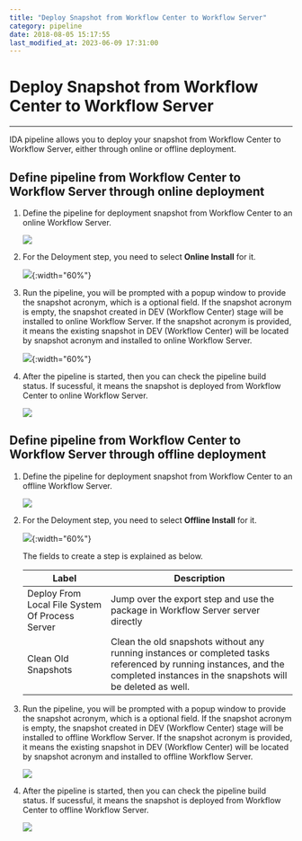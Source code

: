 ```yaml
---
title: "Deploy Snapshot from Workflow Center to Workflow Server"
category: pipeline
date: 2018-08-05 15:17:55
last_modified_at: 2023-06-09 17:31:00
---
```


# Deploy Snapshot from Workflow Center to Workflow Server
***

IDA pipeline allows you to deploy your snapshot from Workflow Center to Workflow Server, either through online or offline deployment.

## Define pipeline from Workflow Center to Workflow Server through online deployment

1. Define the pipeline for deployment snapshot from Workflow Center to an online Workflow Server.

   ![][pipeline_pstops]

2. For the Deloyment step, you need to select **Online Install** for it.

   ![][pipeline_online_deploy]{:width="60%"}

3. Run the pipeline, you will be prompted with a popup window to provide the snapshot acronym, which is a optional field. If the snapshot acronym is empty, the snapshot created in DEV (Workflow Center) stage will be installed to online Workflow Server. If the snapshot acronym is provided, it means the existing snapshot in DEV (Workflow Center) will be located by snapshot acronym and installed to online Workflow Server.

   ![][pipeline_run_online_deploy]{:width="60%"}

4. After the pipeline is started, then you can check the pipeline build status. If sucessful, it means the snapshot is deployed from Workflow Center to online Workflow Server.

   ![][pipeline_pcdeployps]

## Define pipeline from Workflow Center to Workflow Server through offline deployment

1. Define the pipeline for deployment snapshot from Workflow Center to an offline Workflow Server.

   ![][pipeline_pc_to_ps_offline]

2. For the Deloyment step, you need to select **Offline Install** for it.

   ![][pipeline_offline_deploy]{:width="60%"}

   The fields to create a step is explained as below.

     |Label                  | Description
     |---------------------- |-------------
     |Deploy From Local File System Of Process Server                   | Jump over the export step and use the package in Workflow Server server directly
     |Clean Old Snapshots | Clean the old snapshots without any running instances or completed tasks referenced by running instances, and the completed instances in the snapshots will be deleted as well.   
     
3. Run the pipeline, you will be prompted with a popup window to provide the snapshot acronym, which is a optional field. If the snapshot acronym is empty, the snapshot created in DEV (Workflow Center) stage will be installed to offline Workflow Server. If the snapshot acronym is provided, it means the existing snapshot in DEV (Workflow Center) will be located by snapshot acronym and installed to offline Workflow Server.

   ![][pipeline_run_online_deploy]

4. After the pipeline is started, then you can check the pipeline build status. If sucessful, it means the snapshot is deployed from Workflow Center to offline Workflow Server.

    ![][pipeline_pcdeployps_offline]
 
[pipeline_pstops]: ../images/pipeline/pipeline_pctops.png
[pipeline_pcdeployps]: ../images/pipeline/pipeline_pcdeployps.png
[pipeline_online_deploy]: ../images/pipeline/pipeline_online_deployment.png
[pipeline_offline_deploy]: ../images/pipeline/pipeline_offline_deployment.png
[pipeline_run_online_deploy]: ../images/pipeline/pipeline_run_online_deploy.png
[pipeline_run_offline_deploy]: ../images/pipeline/pipeline_run_offline_deploy.png
[pipeline_pc_to_ps_offline]: ../images/pipeline/pipeline_pc_to_ps_offline.png
[pipeline_pcdeployps_offline]: ../images/pipeline/pipeline_pcdeployps_offline.png
